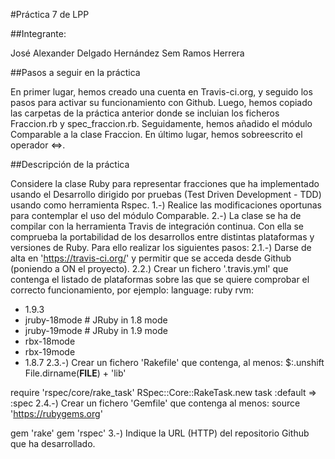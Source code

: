 #Práctica 7 de LPP


##Integrante:

José Alexander Delgado Hernández
Sem Ramos Herrera


##Pasos a seguir en la práctica

En primer lugar, hemos creado una cuenta en Travis-ci.org, y seguido los pasos para activar su funcionamiento con Github.
Luego, hemos copiado las carpetas de la práctica anterior donde se incluian los ficheros Fraccion.rb y spec_fraccion.rb.
Seguidamente, hemos añadido el módulo Comparable a la clase Fraccion.
En último lugar, hemos sobreescrito el operador <=>.


##Descripción de la práctica 

Considere la clase Ruby para representar fracciones que ha implementado usando el Desarrollo dirigido por pruebas (Test Driven Development - TDD) usando como herramienta Rspec. 
1.-) Realice las modificaciones oportunas para contemplar el uso del módulo Comparable.
2.-) La clase se ha de compilar con la herramienta Travis de integración continua. Con ella se comprueba la portabilidad de los desarrollos entre distintas plataformas y versiones de Ruby.
Para ello realizar los siguientes pasos:
2.1.-) Darse de alta en 'https://travis-ci.org/' y permitir que se acceda desde Github (poniendo a ON el proyecto).
2.2.) Crear un fichero '.travis.yml' que contenga el listado de plataformas sobre las que se quiere comprobar el correcto funcionamiento, por ejemplo:
language: ruby
rvm:
  - 1.9.3
  - jruby-18mode # JRuby in 1.8 mode
  - jruby-19mode # JRuby in 1.9 mode
  - rbx-18mode
  - rbx-19mode
  - 1.8.7
2.3.-) Crear un fichero 'Rakefile' que contenga, al menos:
$:.unshift File.dirname(__FILE__) + 'lib'

require 'rspec/core/rake_task'
RSpec::Core::RakeTask.new
task :default => :spec
2.4.-) Crear un fichero 'Gemfile' que contenga al menos:
source 'https://rubygems.org'

gem 'rake'
gem 'rspec'
3.-) Indique la URL (HTTP) del repositorio Github que ha desarrollado.

